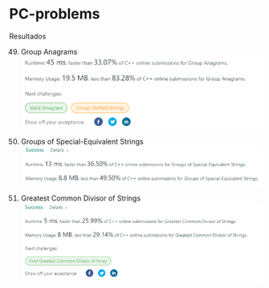 # PC-problems
Resultados

49. Group Anagrams
![alt text](https://github.com/labt1/PC-problems/blob/main/GroupAnagrams.PNG?raw=true)

893. Groups of Special-Equivalent Strings
![alt text](https://github.com/labt1/PC-problems/blob/main/GroupsofSpecialEquivalentStrings.PNG?raw=true)

1071. Greatest Common Divisor of Strings
![alt text](https://github.com/labt1/PC-problems/blob/main/GreatestCommonDivisorofStrings.PNG?raw=true)


